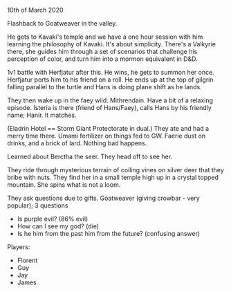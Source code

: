 10th of March 2020

Flashback to Goatweaver in the valley.

He gets to Kavaki's temple and we have a one hour session with him learning the philosophy of Kavaki. It's about simplicity.
There's a Valkyrie there, she guides him through a set of scenarios that challenge his perception of color, and turn him into a mormon equivalent in D&D.

1v1 battle with Herfjatur after this. He wins, he gets to summon her once.
Herfjatur ports him to his friend on a roll. He ends up at the top of gilgrin falling parallel to the turtle and Hans is doing plane shift as he lands.

They then wake up in the faey wild. Mithrendain.
Have a bit of a relaxing episode.
Isteria is there (friend of Hans/Faey), calls Hans by his friendly name; Hanir. It matches.

(Eladrin Hotel == Storm Giant Protectorate in dual.)
They ate and had a merry time there. Umami fertilizer on things fed to GW. Faerie dust on drinks, and a brick of lard. Nothing bad happens.

Learned about Berctha the seer. They head off to see her.

They ride through mysterious terrain of coiling vines on silver deer that they bribe with nuts.
They find her in a small temple high up in a crystal topped mountain. She spins what is not a loom.

They ask questions due to gifts.
Goatweaver (giving crowbar - very popular); 3 questions
- Is purple evil? (86% evil)
- How can I see my god? (die)
- Is he him from the past him from the future? (confusing answer)

Players:
- Florent
- Guy
- Jay
- James
